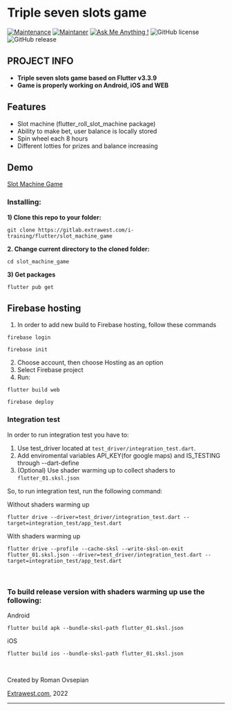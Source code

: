 # Triple seven slots game
[![Maintenance](https://img.shields.io/badge/Maintained%3F-yes-green.svg)]()
[![Maintaner](https://img.shields.io/static/v1?label=Roman%20Ovsepian&message=Maintainer&color=red)](mailto:roman.ovsepian@extrawest.com)
[![Ask Me Anything !](https://img.shields.io/badge/Ask%20me-anything-1abc9c.svg)]()
![GitHub license](https://img.shields.io/github/license/Naereen/StrapDown.js.svg)
![GitHub release](https://img.shields.io/badge/release-v1.0.0-blue)

## PROJECT INFO

- **Triple seven slots game based on Flutter v3.3.9**
- **Game is properly working on Android, iOS and WEB**


## Features

- Slot machine (flutter_roll_slot_machine package)
- Ability to make bet, user balance is locally stored
- Spin wheel each 8 hours
- Different lotties for prizes and balance increasing

## Demo

[Slot Machine Game](https://lucky-slot-machine-game.web.app)

### Installing:

**1) Clone this repo to your folder:**

```
git clone https://gitlab.extrawest.com/i-training/flutter/slot_machine_game
```

**2. Change current directory to the cloned folder:**

```
cd slot_machine_game
```

**3) Get packages**

```
flutter pub get
```

## Firebase hosting

1. In order to add new build to Firebase hosting, follow these commands

```shell
firebase login
```
```shell
firebase init
```
2. Choose account, then choose Hosting as an option
3. Select Firebase project
4. Run:
```shell
flutter build web
```
```shell
firebase deploy
```

### Integration test
In order to run integration test you have to:
1. Use test_driver located at `test_driver/integration_test.dart`.
2. Add enviromental variables API_KEY(for google maps) and IS_TESTING through --dart-define
3. (Optional) Use shader warming up to collect shaders to `flutter_01.sksl.json`

So, to run integration test, run the following command:

Without shaders warming up
```shell
flutter drive --driver=test_driver/integration_test.dart --target=integration_test/app_test.dart
```

With shaders warming up

```shell
flutter drive --profile --cache-sksl --write-sksl-on-exit flutter_01.sksl.json --driver=test_driver/integration_test.dart --target=integration_test/app_test.dart
```
<br>

### To build release version with shaders warming up use the following:
Android
```shell
flutter build apk --bundle-sksl-path flutter_01.sksl.json
```
iOS
```shell
flutter build ios --bundle-sksl-path flutter_01.sksl.json
```
<br>



Created by Roman Ovsepian

[Extrawest.com](https://www.extrawest.com), 2022

---